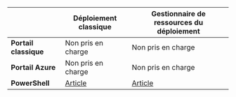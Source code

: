 |  | **Déploiement classique**  | **Gestionnaire de ressources du déploiement**|
|-----------------------------|-------------|---------------------|
| **Portail classique**          | Non pris en charge          | Non pris en charge                  |
| **Portail Azure**            | Non pris en charge         | Non pris en charge                  |
| **PowerShell** | [Article](../articles/expressroute/expressroute-howto-coexist-classic.md) | [Article](../articles/expressroute/expressroute-howto-coexist-resource-manager.md) |
